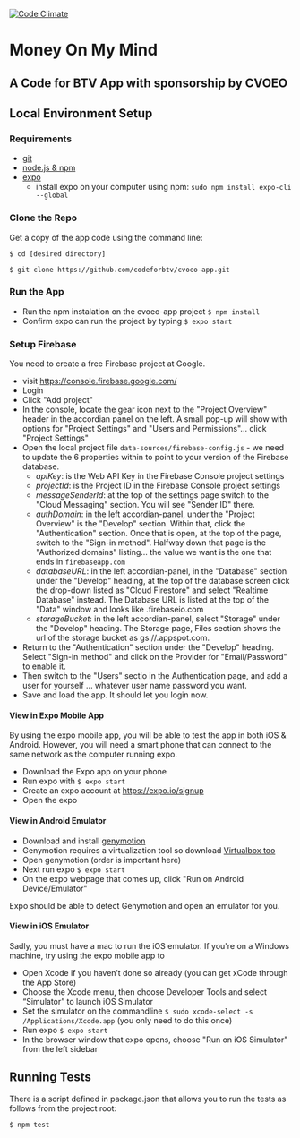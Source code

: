 [![Code Climate](https://codeclimate.com/github/codeforbtv/cvoeo-app/badges/gpa.svg)](https://codeclimate.com/github/codeforbtv/cvoeo-app)

# Money On My Mind
## A Code for BTV App with sponsorship by CVOEO

## Local Environment Setup

### Requirements
- [git](https://git-scm.com/book/en/v2/Getting-Started-Installing-Git)
- [node.js & npm](https://www.npmjs.com/get-npm)
- [expo](expo.io)
  - install expo on your computer using npm: `sudo npm install expo-cli --global`


### Clone the Repo
Get a copy of the app code using the command line: 

`$ cd [desired directory]`

`$ git clone https://github.com/codeforbtv/cvoeo-app.git`

### Run the App
- Run the npm instalation on the cvoeo-app project `$ npm install` 
- Confirm expo can run the project by typing `$ expo start`

### Setup Firebase
You need to create a free Firebase project at Google.
- visit https://console.firebase.google.com/
- Login
- Click "Add project"
- In the console, locate the gear icon next to the "Project Overview" header in the accordian panel on the left. A small pop-up will show with options for "Project Settings" and "Users and Permissions"... click "Project Settings"
- Open the local project file `data-sources/firebase-config.js` - we need to update the 6 properties within to point to your version of the Firebase database.
    - *apiKey*: is the Web API Key in the Firebase Console project settings
    - *projectId*: is the Project ID in the Firebase Console project settings
    - *messageSenderId*: at the top of the settings page switch to the "Cloud Messaging" section. You will see "Sender ID" there.
    - *authDomain*: in the left accordian-panel, under the "Project Overview" is the "Develop" section. Within that, click the "Authentication" section. Once that is open, at the top of the page, switch to the "Sign-in method". Halfway down that page is the "Authorized domains" listing... the value we want is the one that ends in `firebaseapp.com`
    - *databaseURL*: in the left accordian-panel, in the "Database" section under the "Develop" heading, at the top of the database screen click the drop-down listed as "Cloud Firestore" and select "Realtime Database" instead. The Database URL is listed at the top of the "Data" window and looks like <something>.firebaseio.com
    - *storageBucket*: in the left accordian-panel, select "Storage" under the "Develop" heading. The Storage page, Files section shows the url of the storage bucket as gs://<something>.appspot.com.
- Return to the "Authentication" section under the "Develop" heading. Select "Sign-in method" and click on the Provider for "Email/Password" to enable it.
- Then switch to the "Users" sectio in the Authentication page, and add a user for yourself ... whatever user name password you want.
- Save and load the app. It should let you login now.

#### View in Expo Mobile App
By using the expo mobile app, you will be able to test the app in both iOS & Android.  However, you will need a smart phone that can connect to the same network as the computer running expo.

- Download the Expo app on your phone
- Run expo with `$ expo start`
- Create an expo account at https://expo.io/signup
- Open the expo

#### View in Android Emulator
- Download and install [genymotion](https://www.genymotion.com/fun-zone/)
- Genymotion requires a virtualization tool so download [Virtualbox too](https://www.virtualbox.org/wiki/Downloads)
- Open genymotion (order is important here)
- Next run expo `$ expo start`
- On the expo webpage that comes up, click "Run on Android Device/Emulator"

Expo should be able to detect Genymotion and open an emulator for you.

#### View in iOS Emulator
Sadly, you must have a mac to run the iOS emulator.  If you're on a Windows machine, try using the expo mobile app to 

- Open Xcode if you haven’t done so already (you can get xCode through the App Store)
- Choose the Xcode menu, then choose Developer Tools and select “Simulator” to launch iOS Simulator
- Set the simulator on the commandline `$ sudo xcode-select -s /Applications/Xcode.app` (you only need to do this once)
- Run expo `$ expo start`
- In the browser window that expo opens, choose "Run on iOS Simulator" from the left sidebar

## Running Tests
There is a script defined in package.json that allows you to run the tests as follows from the project root:

`$ npm test`

